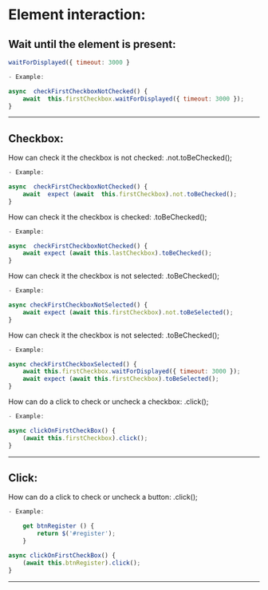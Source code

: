 # **Element interaction:** 

## Wait until the element is present: 
```javascript
waitForDisplayed({ timeout: 3000 }

- Example: 

async  checkFirstCheckboxNotChecked() {
    await  this.firstCheckbox.waitForDisplayed({ timeout: 3000 });
}
```
___
## **Checkbox:** 
How can check it the checkbox is not checked:  .not.toBeChecked();

```javascript
- Example: 

async  checkFirstCheckboxNotChecked() {
    await  expect (await  this.firstCheckbox).not.toBeChecked();
}
```
How can check it the checkbox is checked:  .toBeChecked();

```javascript
- Example: 

async  checkFirstCheckboxNotChecked() {
    await expect (await this.lastCheckbox).toBeChecked();
}
```

How can check it the checkbox is not selected:  .toBeChecked();

```javascript
- Example: 

async checkFirstCheckboxNotSelected() {
    await expect (await this.firstCheckbox).not.toBeSelected();
}
```

How can check it the checkbox is not selected:  .toBeChecked();

```javascript
- Example: 

async checkFirstCheckboxSelected() {
    await this.firstCheckbox.waitForDisplayed({ timeout: 3000 });
    await expect (await this.firstCheckbox).toBeSelected();
}


```

How can do a click to check or uncheck a checkbox:  .click();

```javascript
- Example: 

async clickOnFirstCheckBox() {
    (await this.firstCheckbox).click();
}
```
___

## **Click:**

How can do a click to check or uncheck a button:  .click();

```javascript
- Example: 

    get btnRegister () {
        return $('#register');
    }

async clickOnFirstCheckBox() {
    (await this.btnRegister).click();
}
```
___
